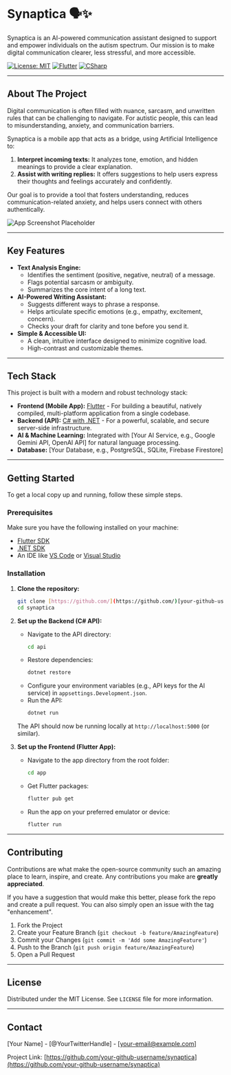 # Synaptica 🗣️✨

Synaptica is an AI-powered communication assistant designed to support and empower individuals on the autism spectrum. Our mission is to make digital communication clearer, less stressful, and more accessible.

[![License: MIT](https://img.shields.io/badge/License-MIT-yellow.svg)](https://opensource.org/licenses/MIT)
[![Flutter](https://img.shields.io/badge/Made%20with-Flutter-blue.svg)](https://flutter.dev)
[![CSharp](https://img.shields.io/badge/Backend-C%23-blueviolet.svg)](https://docs.microsoft.com/en-us/dotnet/csharp/)

---

## About The Project

Digital communication is often filled with nuance, sarcasm, and unwritten rules that can be challenging to navigate. For autistic people, this can lead to misunderstanding, anxiety, and communication barriers.

Synaptica is a mobile app that acts as a bridge, using Artificial Intelligence to:

1.  **Interpret incoming texts:** It analyzes tone, emotion, and hidden meanings to provide a clear explanation.
2.  **Assist with writing replies:** It offers suggestions to help users express their thoughts and feelings accurately and confidently.

Our goal is to provide a tool that fosters understanding, reduces communication-related anxiety, and helps users connect with others authentically.

![App Screenshot Placeholder](https://placehold.co/600x400/2d3748/ffffff?text=Synaptica+App+UI)

---

## Key Features

* **Text Analysis Engine:**
    * Identifies the sentiment (positive, negative, neutral) of a message.
    * Flags potential sarcasm or ambiguity.
    * Summarizes the core intent of a long text.
* **AI-Powered Writing Assistant:**
    * Suggests different ways to phrase a response.
    * Helps articulate specific emotions (e.g., empathy, excitement, concern).
    * Checks your draft for clarity and tone before you send it.
* **Simple & Accessible UI:**
    * A clean, intuitive interface designed to minimize cognitive load.
    * High-contrast and customizable themes.

---

## Tech Stack

This project is built with a modern and robust technology stack:

* **Frontend (Mobile App):** [Flutter](https://flutter.dev/) - For building a beautiful, natively compiled, multi-platform application from a single codebase.
* **Backend (API):** [C# with .NET](https://dotnet.microsoft.com/) - For a powerful, scalable, and secure server-side infrastructure.
* **AI & Machine Learning:** Integrated with \[Your AI Service, e.g., Google Gemini API, OpenAI API] for natural language processing.
* **Database:** \[Your Database, e.g., PostgreSQL, SQLite, Firebase Firestore]

---

## Getting Started

To get a local copy up and running, follow these simple steps.

### Prerequisites

Make sure you have the following installed on your machine:

* [Flutter SDK](https://flutter.dev/docs/get-started/install)
* [.NET SDK](https://dotnet.microsoft.com/download)
* An IDE like [VS Code](https://code.visualstudio.com/) or [Visual Studio](https://visualstudio.microsoft.com/)

### Installation

1.  **Clone the repository:**
    ```sh
    git clone [https://github.com/](https://github.com/)[your-github-username]/synaptica.git
    cd synaptica
    ```

2.  **Set up the Backend (C# API):**
    * Navigate to the API directory:
        ```sh
        cd api
        ```
    * Restore dependencies:
        ```sh
        dotnet restore
        ```
    * Configure your environment variables (e.g., API keys for the AI service) in `appsettings.Development.json`.
    * Run the API:
        ```sh
        dotnet run
        ```
    The API should now be running locally at `http://localhost:5000` (or similar).

3.  **Set up the Frontend (Flutter App):**
    * Navigate to the app directory from the root folder:
        ```sh
        cd app
        ```
    * Get Flutter packages:
        ```sh
        flutter pub get
        ```
    * Run the app on your preferred emulator or device:
        ```sh
        flutter run
        ```

---

## Contributing

Contributions are what make the open-source community such an amazing place to learn, inspire, and create. Any contributions you make are **greatly appreciated**.

If you have a suggestion that would make this better, please fork the repo and create a pull request. You can also simply open an issue with the tag "enhancement".

1.  Fork the Project
2.  Create your Feature Branch (`git checkout -b feature/AmazingFeature`)
3.  Commit your Changes (`git commit -m 'Add some AmazingFeature'`)
4.  Push to the Branch (`git push origin feature/AmazingFeature`)
5.  Open a Pull Request

---

## License

Distributed under the MIT License. See `LICENSE` file for more information.

---

## Contact

\[Your Name] - \[@YourTwitterHandle] - \[your-email@example.com]

Project Link: [https://github.com/your-github-username/synaptica](https://github.com/your-github-username/synaptica)
